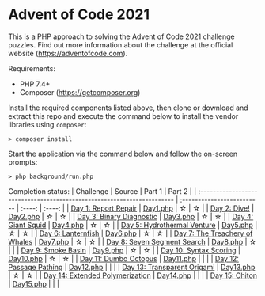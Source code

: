 # Advent of Code 2021

This is a PHP approach to solving the Advent of Code 2021 challenge puzzles. Find out more information about the challenge at the official website (https://adventofcode.com).

Requirements:
- PHP 7.4+
- Composer (https://getcomposer.org)

Install the required components listed above, then clone or download and extract this repo and execute the command below to install the vendor libraries using `composer`:

```
> composer install
``` 

Start the application via the command below and follow the on-screen prompts:
```
> php background/run.php
```

Completion status:
| Challenge                                                               | Source                     | Part 1 | Part 2 |
| :---------------------------------------------------------------------- | :------------------------- | :----: | :----: |
| [Day 1: Report Repair](https://adventofcode.com/2021/day/1)             | [Day1.php](src/Day1.php)   | ☆      | ☆      |
| [Day 2: Dive!](https://adventofcode.com/2021/day/2)                     | [Day2.php](src/Day2.php)   | ☆      | ☆      |
| [Day 3: Binary Diagnostic](https://adventofcode.com/2021/day/3)         | [Day3.php](src/Day3.php)   | ☆      | ☆      |
| [Day 4: Giant Squid](https://adventofcode.com/2021/day/4)               | [Day4.php](src/Day4.php)   | ☆      | ☆      |
| [Day 5: Hydrothermal Venture](https://adventofcode.com/2021/day/5)      | [Day5.php](src/Day5.php)   | ☆      | ☆      |
| [Day 6: Lanternfish](https://adventofcode.com/2021/day/6)               | [Day6.php](src/Day6.php)   | ☆      | ☆      |
| [Day 7: The Treachery of Whales](https://adventofcode.com/2021/day/7)   | [Day7.php](src/Day7.php)   | ☆      | ☆      |
| [Day 8: Seven Segment Search](https://adventofcode.com/2021/day/8)      | [Day8.php](src/Day8.php)   | ☆      |        |
| [Day 9: Smoke Basin](https://adventofcode.com/2021/day/9)               | [Day9.php](src/Day9.php)   | ☆      | ☆      |
| [Day 10: Syntax Scoring](https://adventofcode.com/2021/day/10)          | [Day10.php](src/Day10.php) | ☆      | ☆      |
| [Day 11: Dumbo Octopus](https://adventofcode.com/2021/day/11)           | [Day11.php](src/Day11.php) |        |        |
| [Day 12: Passage Pathing](https://adventofcode.com/2021/day/12)         | [Day12.php](src/Day12.php) |        |        |
| [Day 13: Transparent Origami](https://adventofcode.com/2021/day/13)     | [Day13.php](src/Day13.php) | ☆      | ☆      |
| [Day 14: Extended Polymerization](https://adventofcode.com/2021/day/14) | [Day14.php](src/Day14.php) |        |        |
| [Day 15: Chiton](https://adventofcode.com/2021/day/15)                  | [Day15.php](src/Day15.php) |        |        |
